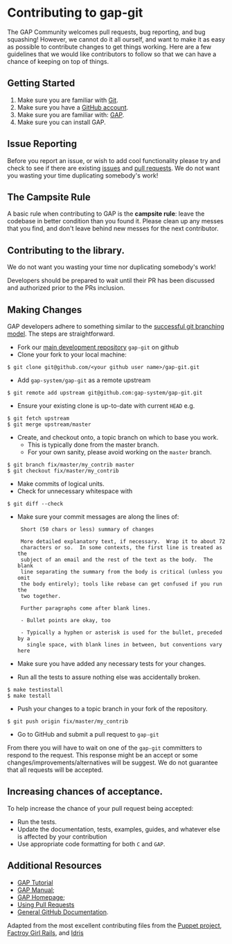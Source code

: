 # Contributing to gap-git

The GAP Community welcomes pull requests, bug reporting, and bug squashing!
However, we cannot do it all ourself, and want to make it as easy as possible to contribute changes to get things working.
Here are a few guidelines that we would like contributors to follow so that we can have a chance of keeping on top of things.

## Getting Started

1. Make sure you are familiar with [Git](http://git-scm.com/book).
1. Make sure you have a [GitHub account](https://github.com/signup/free).
1. Make sure you are familiar with: [GAP](http://www.gap-system.org/).
1. Make sure you can install GAP.

## Issue Reporting

Before you report an issue, or wish to add cool functionality please try and check to see if there are existing [issues](https://github.com/gap-system/gap-git/issues) and [pull requests](https://github.com/gap-system/gap-git/pulls).
We do not want you wasting your time duplicating somebody's work!

## The Campsite Rule

A basic rule when contributing to GAP is the **campsite rule**: leave the codebase in better condition than you found it.
Please clean up any messes that you find, and don't leave behind new messes for the next contributor.

## Contributing to the library.

We do not want you wasting your time nor duplicating somebody's work!

Developers should be prepared to wait until their PR has been discussed and authorized prior to the PRs inclusion.

## Making Changes

GAP developers adhere to something similar to the [successful git branching model](http://nvie.com/posts/a-successful-git-branching-model/).
The steps are straightforward.

 * Fork our [main development repository](https://github.com/gap-system/gap-git) `gap-git` on github
 * Clone your fork to your local machine:

```
$ git clone git@github.com/<your github user name>/gap-git.git
```
 * Add `gap-system/gap-git` as a remote upstream
```
$ git remote add upstream git@github.com:gap-system/gap-git.git
```
 * Ensure your existing clone is up-to-date with current `HEAD` e.g.
```
$ git fetch upstream
$ git merge upstream/master
```
 * Create, and checkout onto, a topic branch on which to base you work.
   * This is typically done from the master branch.
   * For your own sanity, please avoid working on the `master` branch.
 ```
 $ git branch fix/master/my_contrib master
 $ git checkout fix/master/my_contrib
 ```
 * Make commits of logical units.
 * Check for unnecessary whitespace with
```
$ git diff --check
```
 * Make sure your commit messages are along the lines of:

        Short (50 chars or less) summary of changes

        More detailed explanatory text, if necessary.  Wrap it to about 72
        characters or so.  In some contexts, the first line is treated as the
        subject of an email and the rest of the text as the body.  The blank
        line separating the summary from the body is critical (unless you omit
        the body entirely); tools like rebase can get confused if you run the
        two together.

        Further paragraphs come after blank lines.

        - Bullet points are okay, too

        - Typically a hyphen or asterisk is used for the bullet, preceded by a
          single space, with blank lines in between, but conventions vary here

 * Make sure you have added any necessary tests for your changes.
 * Run all the tests to assure nothing else was accidentally broken.
```
$ make testinstall
$ make testall
```
 * Push your changes to a topic branch in your fork of the repository.
```
$ git push origin fix/master/my_contrib
```
 * Go to GitHub and submit a pull request to `gap-git`

From there you will have to wait on one of the `gap-git` committers to respond to the request.
This response might be an accept or some changes/improvements/alternatives will be suggest.
We do not guarantee that all requests will be accepted.

## Increasing chances of acceptance.

To help increase the chance of your pull request being accepted:

* Run the tests.
* Update the documentation, tests, examples, guides, and whatever
  else is affected by your contribution
* Use appropriate code formatting for both `C` and `GAP`.

## Additional Resources

* [GAP Tutorial](http://gap-system.org/Manuals/doc/tut/chap0.html)
* [GAP Manual](http://gap-system.org/Manuals/doc/ref/chap0.html);
* [GAP Homepage](http://www.gap-system.org/);
* [Using Pull Requests](https://help.github.com/articles/using-pull-requests)
* [General GitHub Documentation](https://help.github.com/).

Adapted from the most excellent contributing files from the [Puppet project](https://github.com/puppetlabs/puppet),
[Factroy Girl Rails](https://github.com/thoughtbot/factory_girl_rails/blob/master/CONTRIBUTING.md),
and [Idris](https://github.com/idris-lang/Idris-dev)
